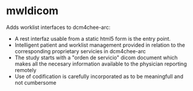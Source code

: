 # mwldicom

Adds worklist interfaces to dcm4chee-arc:
- A rest interfaz usable from a static html5 form is the entry point.
- Intelligent patient and worklist management provided in relation to the corresponding proprietary servicies in dcm4chee-arc
- The study starts with a "orden de servicio" dicom document which makes all the necesary information available to the physician reporting remotely
- Use of codification is carefully incorporated as to be meaningfull and not cumbersome
